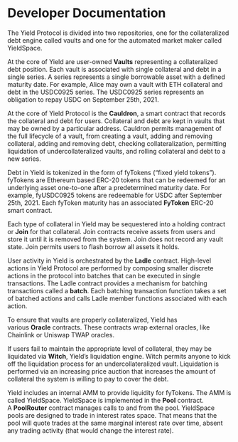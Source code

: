 # Developer Documentation

The Yield Protocol is divided into two repositories, one for the collateralized debt engine called vaults and one for the automated market maker called YieldSpace.

At the core of Yield are user-owned **Vaults** representing a collateralized debt position. Each vault is associated with single collateral and debt in a single series. A series represents a single borrowable asset with a defined maturity date. For example, Alice may own a vault with ETH collateral and debt in the USDC0925 series. The  USDC0925 series represents an obligation to repay USDC on September 25th, 2021.

At the core of Yield Protocol is the **Cauldron**, a smart contract that records the collateral and debt for users. Collateral and debt are kept in vaults that may be owned by a particular address. Cauldron permits management of the full lifecycle of a vault, from creating a vault, adding and removing collateral, adding and removing debt, checking collateralization, permitting liquidation of undercollateralized vaults, and rolling collateral and debt to a new series.

Debt in Yield is tokenized in the form of fyTokens (“fixed yield tokens”). fyTokens are Ethereum based ERC-20 tokens that can be redeemed for an underlying asset one-to-one after a predetermined maturity date. For example, fyUSDC0925 tokens are redeemable for USDC after September 25th, 2021. Each fyToken maturity has an associated **FyToken** ERC-20 smart contract.

Each type of collateral in Yield may be sequestered into a holding contract or **Join** for that collateral. Join contracts receive assets from users and store it until it is removed from the system. Join does not record any vault state. Join permits users to flash borrow all assets it holds.

User activity in Yield is orchestrated by the **Ladle** contract. High-level actions in Yield Protocol are performed by composing smaller discrete actions in the protocol into batches that can be executed in single transactions. The Ladle contract provides a mechanism for batching transactions called a **batch**. Each batching transaction function takes a set of batched actions and calls Ladle member functions associated with each action.

To ensure that vaults are properly collateralized, Yield has various **Oracle** contracts. These contracts wrap external oracles, like Chainlink or Uniswap TWAP oracles.

If users fail to maintain the appropriate level of collateral, they may be liquidated via **Witch**, Yield’s liquidation engine. Witch permits anyone to kick off the liquidation process for an undercollateralized vault. Liquidation is performed via an increasing price auction that increases the amount of collateral the system is willing to pay to cover the debt.

Yield includes an internal AMM to provide liquidity for fyTokens. The AMM is called YieldSpace. YieldSpace is implemented in the **Pool** contract. A **PoolRouter** contract manages calls to and from the pool. YieldSpace pools are designed to trade in interest rates space. That means that the pool will quote trades at the same marginal interest rate over time, absent any trading activity (that would change the interest rate).